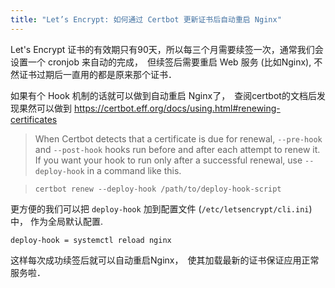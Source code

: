 ```yaml
---
title: "Let’s Encrypt: 如何通过 Certbot 更新证书后自动重启 Nginx"
---
```


Let's Encrypt 证书的有效期只有90天，所以每三个月需要续签一次，通常我们会设置一个 cronjob 来自动的完成，　但续签后需要重启 Web 服务 (比如Nginx), 不然证书过期后一直用的都是原来那个证书．

如果有个 Hook 机制的话就可以做到自动重启 Nginx了，　查阅certbot的文档后发现果然可以做到 https://certbot.eff.org/docs/using.html#renewing-certificates

> When Certbot detects that a certificate is due for renewal,  `--pre-hook` and `--post-hook` hooks run before and after each attempt to renew it. If you want your hook to run only after a successful renewal, use `--deploy-hook` in a command like this.

> ``certbot renew --deploy-hook /path/to/deploy-hook-script``

更方便的我们可以把 `deploy-hook` 加到配置文件 (`/etc/letsencrypt/cli.ini`) 中， 作为全局默认配置.

```
deploy-hook = systemctl reload nginx
```

这样每次成功续签后就可以自动重启Nginx，　使其加载最新的证书保证应用正常服务啦．